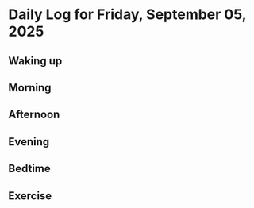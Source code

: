 # Daily Log for Friday, September 05, 2025

## Waking up

## Morning

## Afternoon

## Evening

## Bedtime

## Exercise
